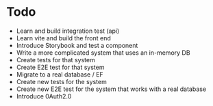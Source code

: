 # Todo
- Learn and build integration test (api)
- Learn vite and build the front end
- Introduce Storybook and test a component
- Write a more complicated system that uses an in-memory DB
- Create tests for that system
- Create E2E test for that system
- Migrate to a real database / EF
- Create new tests for the system
- Create new E2E test for the system that works with a real database
- Introduce 0Auth2.0